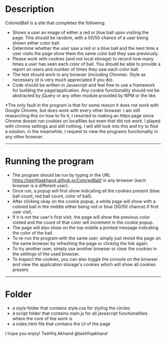 # Description

ColoredBall is a site that completes the following: 

- Shows a user an image of either a red or blue ball upon visiting the page. This should be random, with a 50/50 chance of a user being shown either color ball.
- Determine whether the user saw a red or a blue ball and the next time a user visits the page show them the same color ball they saw previously.
- Please work with cookies (and not local storage) to record how many times a user has seen each color of ball. You should be able to provide a report on users and number of times they saw each color ball.
- The test should work in any browser (including Chrome). Style as necessary (it is very much appreciated if you do).
- Code should be written in Javascript and feel free to use a framework for building the page/application. Any cookie functionality should not be abstracted by jQuery or any other module provided by NPM or the like.


*The only fault in the program is that for some reason it does not work with Google Chrome, but does work with every other browser. I am still researching this on how to fix it, I resorted to making an https page since Chrome doesnt run cookies on localfiles but even that did not work. I played with chrome settings and still nothing. I will still look into this and try to find a solution, in the meanwhile, I request to view the programs functionality in any other browser.


--------------------------------------------------------------------------------------------------------------------------------------------------------------------
# Running the program

- The program should be run by typing in the URL https://tashfiqakhand.github.io/ColoredBall/ in any browser (each browser is a different user).
- Once run, a popup will first show indicating all the cookies present (blue ball count, red ball count, color of ball). 
- After clicking okay on the cookie popup, a white page will show with a colored ball in the middle either being red or blue (50/50 chance) if first user visit, 
- If it is not the user's first visit, the page will show the previous color visited and the count of that color will increment in the cookie popup.
- The page will also show on the top middle a printed message indicating the color of the ball. 
- To re-run the program with the same user, simply just revisit the page on the same browser by refreshing the page or clicking the link again. 
- To try another user, simply use another browser or clear the cookies in the settings of the used browser. 
- To inspect the cookies, you can also toggle the console on the browser and view the application storage's cookies which will show all cookies present. 

--------------------------------------------------------------------------------------------------------------------------------------------------------------------
# Folder
- a style folder that contains style.css for styling the circles
- a script folder that contains main.js for all javascript functionalities where the core of the work is
- a index.html file that contains the UI of the page

I hope you enjoy!
Tashfiq Akhand
@tashfiqakhand
